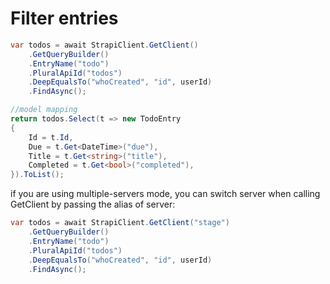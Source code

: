# Filter entries

```csharp
var todos = await StrapiClient.GetClient()
    .GetQueryBuilder()
    .EntryName("todo")
    .PluralApiId("todos")
    .DeepEqualsTo("whoCreated", "id", userId)
    .FindAsync();

//model mapping
return todos.Select(t => new TodoEntry
{
    Id = t.Id,
    Due = t.Get<DateTime>("due"),
    Title = t.Get<string>("title"),
    Completed = t.Get<bool>("completed"),
}).ToList();
```


if you are using multiple-servers mode, you can switch server when calling GetClient by passing the alias of server:

```csharp
var todos = await StrapiClient.GetClient("stage")
    .GetQueryBuilder()
    .EntryName("todo")
    .PluralApiId("todos")
    .DeepEqualsTo("whoCreated", "id", userId)
    .FindAsync();
```